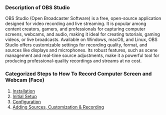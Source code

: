 ### Description of OBS Studio
OBS Studio (Open Broadcaster Software) is a free, open-source application designed for video recording and live streaming. It is popular among content creators, gamers, and professionals for capturing computer screens, webcams, and audio, making it ideal for creating tutorials, gaming videos, or live broadcasts. Available on Windows, macOS, and Linux, OBS Studio offers customizable settings for recording quality, format, and sources like displays and microphones. Its robust features, such as scene management and real-time source adjustments, make it a powerful tool for producing professional-quality recordings and streams at no cost.

### Categorized Steps to How To Record Computer Screen and Webcam (Face)

1. [Installation](https://github.com/LEARN-LK/OBS/blob/main/Installation.md)
2. [Initial Setup](https://github.com/LEARN-LK/OBS/blob/main/Initial-Setup.md)
3. [Configuration](https://github.com/LEARN-LK/OBS/blob/main/Configuration.md)
4. [Adding Sources, Customization & Recording](https://github.com/LEARN-LK/OBS/blob/main/Adding-Sources.md)

  
